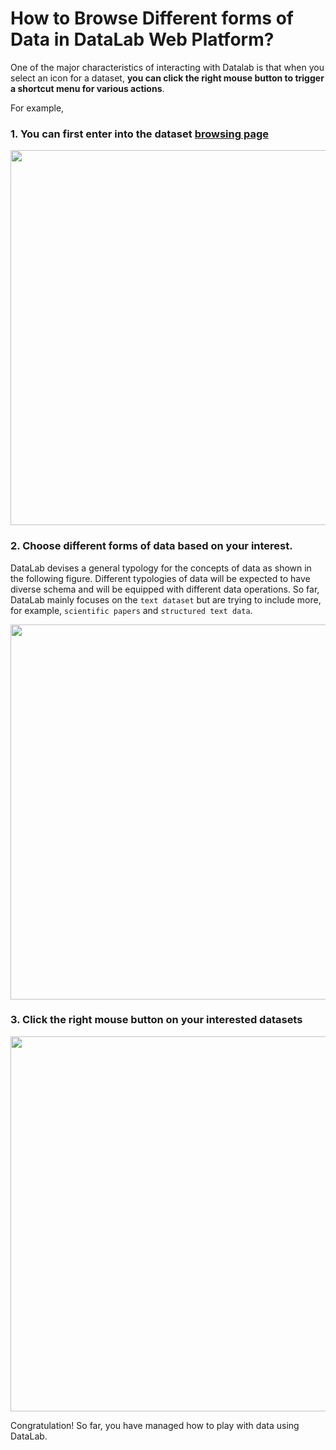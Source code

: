 # How to Browse Different forms of Data in DataLab Web Platform?


One of the major characteristics of interacting with Datalab is that when you select an icon for a dataset, **you can click the right mouse button to trigger
a shortcut menu for various actions**.

For example, 

### 1. You can first enter into the dataset [browsing page](http://datalab.nlpedia.ai/datasets_explore/text_dataset)


<img src="https://user-images.githubusercontent.com/59123869/155355305-96578e9b-87f0-4f3f-8858-1f6aa040c779.png" width="600">

### 2. Choose different forms of data based on your interest.

DataLab devises a general typology for the concepts of data as shown in the following figure. Different typologies of data will be expected to have diverse schema and will be equipped with different data operations.
So far, DataLab mainly focuses on the `text dataset` but are trying to include more, for example, `scientific papers` and `structured text data`.

<img src="https://user-images.githubusercontent.com/59123869/155357470-8b95671c-d5e4-45bb-9edf-076d33c1e6f2.png" width="600">




### 3. Click the right mouse button on your interested datasets

<img src="https://user-images.githubusercontent.com/59123869/155357638-a5c07d55-50a7-44ab-9deb-24fd8694c33d.png" width="600">





Congratulation! So far, you have managed how to play with data using DataLab.

